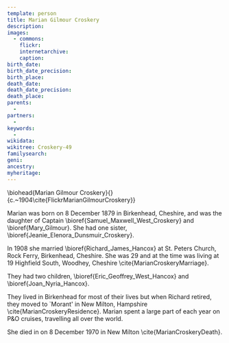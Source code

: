 ```yaml
---
template: person
title: Marian Gilmour Croskery
description:
images:
  - commons: 
    flickr: 
    internetarchive: 
    caption: 
birth_date: 
birth_date_precision: 
birth_place: 
death_date: 
death_date_precision: 
death_place: 
parents:
  - 
partners:
  - 
keywords:
  - 
wikidata: 
wikitree: Croskery-49
familysearch: 
geni: 
ancestry: 
myheritage: 
---
```

\biohead{Marian Gilmour Croskery}{}{c.~1904\cite{FlickrMarianGilmourCroskery}}

Marian was born on 8 December 1879 in  Birkenhead, Cheshire,  and was the daughter of Captain \bioref{Samuel_Maxwell_West_Croskery} and \bioref{Mary_Gilmour}.
She had one sister, \bioref{Jeanie_Elenora_Dunsmuir_Croskery}.

In 1908 she married \bioref{Richard_James_Hancox} at St. Peters Church, Rock Ferry, Birkenhead, Cheshire.
She was 29 and at the time was living at 19 Highfield South, Woodhey, Cheshire \cite{MarianCroskeryMarriage}.

They had two children, \bioref{Eric_Geoffrey_West_Hancox} and \bioref{Joan_Nyria_Hancox}.

They lived in Birkenhead for most of their lives but when Richard retired, they moved to `Morant' in New Milton, Hampshire \cite{MarianCroskeryResidence}.
Marian spent a large part of each year on P\&O cruises, travelling all over the world.

She died in on 8 December 1970 in New Milton \cite{MarianCroskeryDeath}.
